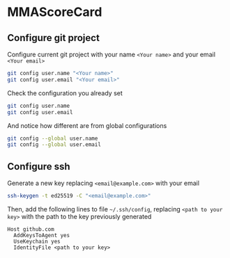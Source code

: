 # MMAScoreCard

## Configure git project

Configure current git project with your name `<Your name>` and your email `<Your email>`

```bash
git config user.name "<Your name>"
git config user.email "<Your email>"
```

Check the configuration you already set

```bash
git config user.name
git config user.email
```

And notice how different are from global configurations

```bash
git config --global user.name
git config --global user.email
```

## Configure ssh

Generate a new key replacing `<email@example.com>` with your email

```bash
ssh-keygen -t ed25519 -C "<email@example.com>"
```

Then, add the following lines to file `~/.ssh/config`, replacing `<path to your key>` with the path to the key previously generated

```
Host github.com
  AddKeysToAgent yes
  UseKeychain yes
  IdentityFile <path to your key>
```
